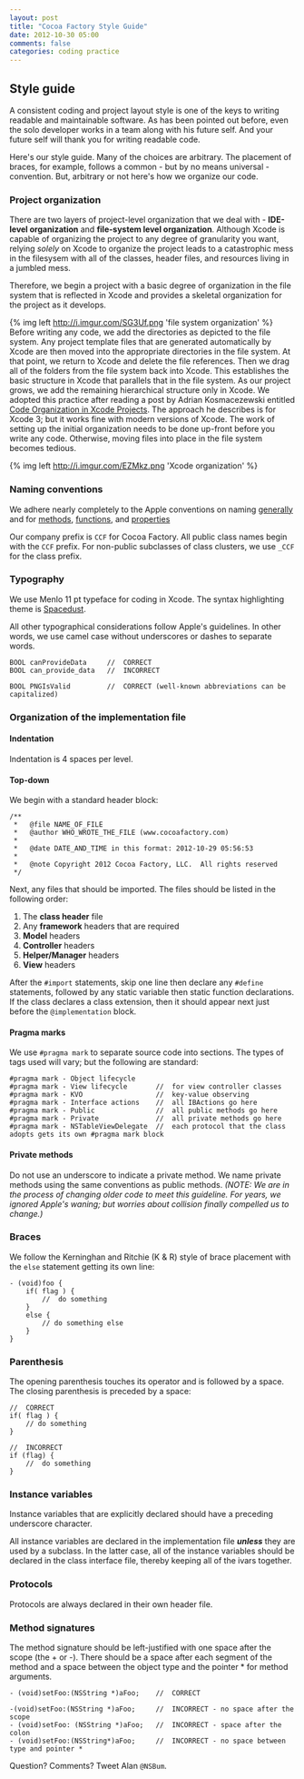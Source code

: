 ```yaml
---
layout: post
title: "Cocoa Factory Style Guide"
date: 2012-10-30 05:00
comments: false
categories: coding practice
---
```

## Style guide ##

A consistent coding and project layout style is one of the keys to writing readable and maintainable software.  As has been pointed out before, even the solo developer works in a team along with his future self.  And your future self will thank you for writing readable code.

Here's our style guide.  Many of the choices are arbitrary. The placement of braces, for example, follows a common - but by no means universal - convention.  But, arbitrary or not here's how we organize our code.

### Project organization ###

There are two layers of project-level organization that we deal with - **IDE-level organization** and **file-system level organization**.  Although Xcode is capable of organizing the project to any degree of granularity you want, relying _solely_ on Xcode to organize the project leads to a catastrophic mess in the filesysem  with all of the classes, header files, and resources living in a jumbled mess.

Therefore, we begin a project with a basic degree of organization in the file system that is reflected in Xcode and provides a skeletal organization for the project as it develops.

{% img left http://i.imgur.com/SG3Uf.png 'file system organization' %}  Before writing any code, we add the directories as depicted to the file system.  Any project template files that are generated automatically by Xcode are then moved into the appropriate directories in the file system.  At that point, we return to Xcode and delete the file references.  Then we drag all of the folders from the file system back into Xcode.  This establishes the basic structure in Xcode that parallels that in the file system.  As our project grows, we add the remaining hierarchical structure only in Xcode.  We adopted this practice after reading a post by Adrian Kosmacezewski entitled [Code Organization in Xcode Projects](http://akosma.com/2009/07/28/code-organization-in-xcode-projects/).  The approach he describes is for Xcode 3; but it works fine with modern versions of Xcode.  The work of setting up the initial organization needs to be done up-front before you write any code.  Otherwise, moving files into place in the file system becomes tedious.

{% img left http://i.imgur.com/EZMkz.png 'Xcode organization' %}

### Naming conventions ###

We adhere nearly completely to the Apple conventions on naming [generally](https://developer.apple.com/library/mac/#documentation/Cocoa/Conceptual/CodingGuidelines/Articles/NamingBasics.html#//apple_ref/doc/uid/20001281-BBCHBFAH) and for [methods](https://developer.apple.com/library/mac/documentation/Cocoa/Conceptual/CodingGuidelines/Articles/NamingMethods.html#//apple_ref/doc/uid/20001282-BCIGIJJF), [functions](https://developer.apple.com/library/mac/documentation/Cocoa/Conceptual/CodingGuidelines/Articles/NamingFunctions.html#//apple_ref/doc/uid/20001283-BAJGGCAD), and [properties](https://developer.apple.com/library/mac/documentation/Cocoa/Conceptual/CodingGuidelines/Articles/NamingIvarsAndTypes.html#//apple_ref/doc/uid/20001284-BAJGIIJE)

Our company prefix is `CCF` for Cocoa Factory.  All public class names begin with the `CCF` prefix.  For non-public subclasses of class clusters, we use `_CCF` for the class prefix.

### Typography ###

We use Menlo 11 pt typeface for coding in Xcode.  The syntax highlighting theme is [Spacedust](https://github.com/mhallendal/spacedust-theme).  

All other typographical considerations follow Apple's guidelines.  In other words, we use camel case without underscores or dashes to separate words.

``` objc
BOOL canProvideData     //	CORRECT
BOOL can_provide_data   //	INCORRECT

BOOL PNGIsValid         //	CORRECT (well-known abbreviations can be capitalized)
```

### Organization of the implementation file ###


#### Indentation ####

Indentation is 4 spaces per level.

#### Top-down ####

We begin with a standard header block:

``` objc
/**
 *   @file NAME_OF_FILE
 *   @author WHO_WROTE_THE_FILE (www.cocoafactory.com)
 *
 *   @date DATE_AND_TIME in this format: 2012-10-29 05:56:53
 *
 *   @note Copyright 2012 Cocoa Factory, LLC.  All rights reserved
 */
```

Next, any files that should be imported.  The files should be listed in the following order:

1. The **class header** file
2. Any **framework** headers that are required
3. **Model** headers
4. **Controller** headers
5. **Helper/Manager** headers
6. **View** headers

After the `#import` statements, skip one line then declare any `#define` statements, followed by any static variable then static function declarations.  If the class declares a class extension, then it should appear next just before the `@implementation` block.

#### Pragma marks ####

We use `#pragma mark` to separate source code into sections.  The types of tags used will vary; but the following are standard:

``` objc
#pragma mark - Object lifecycle
#pragma mark - View lifecycle       //  for view controller classes
#pragma mark - KVO                  //  key-value observing
#pragma mark - Interface actions    //  all IBActions go here
#pragma mark - Public               //  all public methods go here
#pragma mark - Private              //  all private methods go here
#pragma mark - NSTableViewDelegate  //  each protocol that the class adopts gets its own #pragma mark block
```

#### Private methods ####

Do not use an underscore to indicate a private method.  We name private methods using the same conventions as public methods.  _(NOTE: We are in the process of changing older code to meet this guideline.  For years, we ignored Apple's waning; but worries about collision finally compelled us to change.)_


### Braces ###

We follow the Kerninghan and Ritchie (K & R) style of brace placement with the `else` statement getting its own line:

``` objc
- (void)foo {
    if( flag ) {
        //  do something
    }
    else {
        // do something else
    }
}

```

### Parenthesis ###

The opening parenthesis touches its operator and is followed by a space.  The closing parenthesis is preceded by a space:

``` objc
//  CORRECT
if( flag ) {
	// do something
}

//  INCORRECT
if (flag) {
	//  do something
}
```

### Instance variables ###

Instance variables that are explicitly declared should have a preceding underscore character.

All instance variables are declared in the implementation file _**unless**_ they are used by a subclass.  In the latter case, all of the instance variables should be declared in the class interface file, thereby keeping all of the ivars together.

### Protocols ###

Protocols are always declared in their own header file.

### Method signatures ###

The method signature should be left-justified with one space after the scope (the + or -).  There should be a space after each segment of the method and a space between the object type and the pointer * for method arguments.

``` objc
- (void)setFoo:(NSString *)aFoo;    //  CORRECT

-(void)setFoo:(NSString *)aFoo;     //  INCORRECT - no space after the scope
- (void)setFoo: (NSString *)aFoo;   //  INCORRECT - space after the colon
- (void)setFoo:(NSString*)aFoo;     //  INCORRECT - no space between type and pointer *
```

Question? Comments?  Tweet Alan `@NSBum`.

